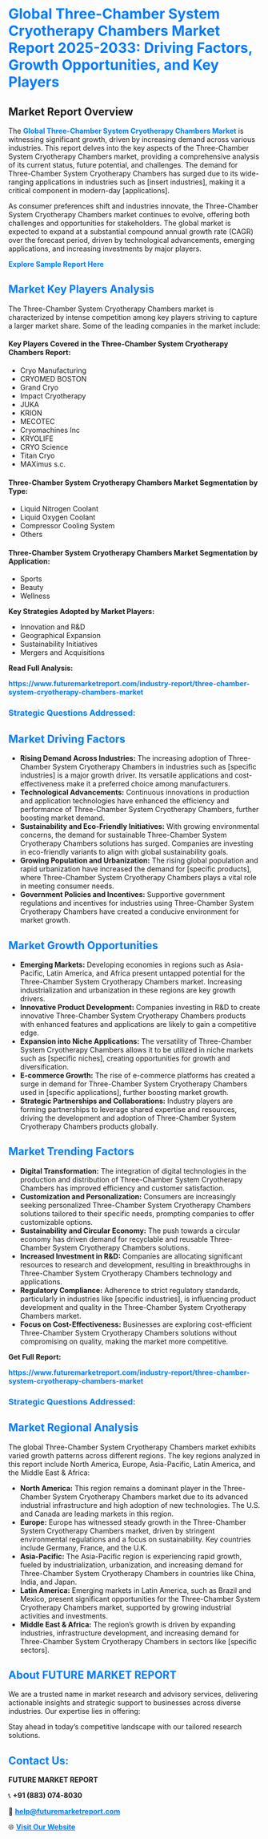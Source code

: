 <h1 style="color: #007BFF;">Global Three-Chamber System Cryotherapy Chambers Market Report 2025-2033: Driving Factors, Growth Opportunities, and Key Players</h1>

<section id="overview">
<h2>Market Report Overview</h2>
<p>The <a href="https://www.futuremarketreport.com/industry-report/three-chamber-system-cryotherapy-chambers-market" style="color: #007BFF; text-decoration: none;"><strong>Global Three-Chamber System Cryotherapy Chambers Market</strong></a> is witnessing significant growth, driven by increasing demand across various industries. This report delves into the key aspects of the Three-Chamber System Cryotherapy Chambers market, providing a comprehensive analysis of its current status, future potential, and challenges. The demand for Three-Chamber System Cryotherapy Chambers has surged due to its wide-ranging applications in industries such as [insert industries], making it a critical component in modern-day [applications].</p>
<p>As consumer preferences shift and industries innovate, the Three-Chamber System Cryotherapy Chambers market continues to evolve, offering both challenges and opportunities for stakeholders. The global market is expected to expand at a substantial compound annual growth rate (CAGR) over the forecast period, driven by technological advancements, emerging applications, and increasing investments by major players.</p>
</section>

<section id="overview">
<p><a href="https://www.futuremarketreport.com/request-sample/reportId=109651" style="color: #007BFF; text-decoration: none;"><strong>Explore Sample Report Here</strong></a></p>
</section>

<section id="key-players">
<h2 style="color: #007BFF;">Market Key Players Analysis</h2>
<p>The Three-Chamber System Cryotherapy Chambers market is characterized by intense competition among key players striving to capture a larger market share. Some of the leading companies in the market include:</p>
<h4>Key Players Covered in the Three-Chamber System Cryotherapy Chambers Report:</h4>
<ul><li>Cryo Manufacturing</li><li>CRYOMED BOSTON</li><li>Grand Cryo</li><li>Impact Cryotherapy</li><li>JUKA</li><li>KRION</li><li>MECOTEC</li><li>Cryomachines Inc</li><li>KRYOLIFE</li><li>CRYO Science</li><li>Titan Cryo</li><li>MAXimus s.c.</li></ul>
<h4>Three-Chamber System Cryotherapy Chambers Market Segmentation by Type:</h4>
<ul><li>Liquid Nitrogen Coolant</li><li>Liquid Oxygen Coolant</li><li>Compressor Cooling System</li><li>Others</li></ul>

<h4>Three-Chamber System Cryotherapy Chambers Market Segmentation by Application:</h4>
<ul><li>Sports</li><li>Beauty</li><li>Wellness</li></ul>
<p><strong>Key Strategies Adopted by Market Players:</strong></p>
<ul>
<li>Innovation and R&D</li>
<li>Geographical Expansion</li>
<li>Sustainability Initiatives</li>
<li>Mergers and Acquisitions</li>
</ul>
</section>

<section>
<p><strong>Read Full Analysis: </strong></p><a href="https://www.futuremarketreport.com/industry-report/three-chamber-system-cryotherapy-chambers-market" style="color: #007BFF; text-decoration: none;"><strong>https://www.futuremarketreport.com/industry-report/three-chamber-system-cryotherapy-chambers-market</strong></a>
<h3 style="color: #007BFF;">Strategic Questions Addressed:</h3>
</section>

<section id="driving-factors">
<h2 style="color: #007BFF;">Market Driving Factors</h2>
<ul>
<li><strong>Rising Demand Across Industries:</strong> The increasing adoption of Three-Chamber System Cryotherapy Chambers in industries such as [specific industries] is a major growth driver. Its versatile applications and cost-effectiveness make it a preferred choice among manufacturers.</li>
<li><strong>Technological Advancements:</strong> Continuous innovations in production and application technologies have enhanced the efficiency and performance of Three-Chamber System Cryotherapy Chambers, further boosting market demand.</li>
<li><strong>Sustainability and Eco-Friendly Initiatives:</strong> With growing environmental concerns, the demand for sustainable Three-Chamber System Cryotherapy Chambers solutions has surged. Companies are investing in eco-friendly variants to align with global sustainability goals.</li>
<li><strong>Growing Population and Urbanization:</strong> The rising global population and rapid urbanization have increased the demand for [specific products], where Three-Chamber System Cryotherapy Chambers plays a vital role in meeting consumer needs.</li>
<li><strong>Government Policies and Incentives:</strong> Supportive government regulations and incentives for industries using Three-Chamber System Cryotherapy Chambers have created a conducive environment for market growth.</li>
</ul>
</section>

<section id="growth-opportunities">
<h2 style="color: #007BFF;">Market Growth Opportunities</h2>
<ul>
<li><strong>Emerging Markets:</strong> Developing economies in regions such as Asia-Pacific, Latin America, and Africa present untapped potential for the Three-Chamber System Cryotherapy Chambers market. Increasing industrialization and urbanization in these regions are key growth drivers.</li>
<li><strong>Innovative Product Development:</strong> Companies investing in R&D to create innovative Three-Chamber System Cryotherapy Chambers products with enhanced features and applications are likely to gain a competitive edge.</li>
<li><strong>Expansion into Niche Applications:</strong> The versatility of Three-Chamber System Cryotherapy Chambers allows it to be utilized in niche markets such as [specific niches], creating opportunities for growth and diversification.</li>
<li><strong>E-commerce Growth:</strong> The rise of e-commerce platforms has created a surge in demand for Three-Chamber System Cryotherapy Chambers used in [specific applications], further boosting market growth.</li>
<li><strong>Strategic Partnerships and Collaborations:</strong> Industry players are forming partnerships to leverage shared expertise and resources, driving the development and adoption of Three-Chamber System Cryotherapy Chambers products globally.</li>
</ul>
</section>

<section id="trending-factors">
<h2 style="color: #007BFF;">Market Trending Factors</h2>
<ul>
<li><strong>Digital Transformation:</strong> The integration of digital technologies in the production and distribution of Three-Chamber System Cryotherapy Chambers has improved efficiency and customer satisfaction.</li>
<li><strong>Customization and Personalization:</strong> Consumers are increasingly seeking personalized Three-Chamber System Cryotherapy Chambers solutions tailored to their specific needs, prompting companies to offer customizable options.</li>
<li><strong>Sustainability and Circular Economy:</strong> The push towards a circular economy has driven demand for recyclable and reusable Three-Chamber System Cryotherapy Chambers solutions.</li>
<li><strong>Increased Investment in R&D:</strong> Companies are allocating significant resources to research and development, resulting in breakthroughs in Three-Chamber System Cryotherapy Chambers technology and applications.</li>
<li><strong>Regulatory Compliance:</strong> Adherence to strict regulatory standards, particularly in industries like [specific industries], is influencing product development and quality in the Three-Chamber System Cryotherapy Chambers market.</li>
<li><strong>Focus on Cost-Effectiveness:</strong> Businesses are exploring cost-efficient Three-Chamber System Cryotherapy Chambers solutions without compromising on quality, making the market more competitive.</li>
</ul>
</section>

<section>
<p><strong>Get Full Report: </strong></p><a href="https://www.futuremarketreport.com/industry-report/three-chamber-system-cryotherapy-chambers-market" style="color: #007BFF; text-decoration: none;"><strong>https://www.futuremarketreport.com/industry-report/three-chamber-system-cryotherapy-chambers-market</strong></a>
<h3 style="color: #007BFF;">Strategic Questions Addressed:</h3>
</section>


<section id="regional-analysis">
<h2 style="color: #007BFF;">Market Regional Analysis</h2>
<p>The global Three-Chamber System Cryotherapy Chambers market exhibits varied growth patterns across different regions. The key regions analyzed in this report include North America, Europe, Asia-Pacific, Latin America, and the Middle East & Africa:</p>
<ul>
<li><strong>North America:</strong> This region remains a dominant player in the Three-Chamber System Cryotherapy Chambers market due to its advanced industrial infrastructure and high adoption of new technologies. The U.S. and Canada are leading markets in this region.</li>
<li><strong>Europe:</strong> Europe has witnessed steady growth in the Three-Chamber System Cryotherapy Chambers market, driven by stringent environmental regulations and a focus on sustainability. Key countries include Germany, France, and the U.K.</li>
<li><strong>Asia-Pacific:</strong> The Asia-Pacific region is experiencing rapid growth, fueled by industrialization, urbanization, and increasing demand for Three-Chamber System Cryotherapy Chambers in countries like China, India, and Japan.</li>
<li><strong>Latin America:</strong> Emerging markets in Latin America, such as Brazil and Mexico, present significant opportunities for the Three-Chamber System Cryotherapy Chambers market, supported by growing industrial activities and investments.</li>
<li><strong>Middle East & Africa:</strong> The region’s growth is driven by expanding industries, infrastructure development, and increasing demand for Three-Chamber System Cryotherapy Chambers in sectors like [specific sectors].</li>
</ul>
</section>

<footer>
<h2 style="color: #007BFF;">About FUTURE MARKET REPORT</h2>
<p>We are a trusted name in market research and advisory services, delivering actionable insights and strategic support to businesses across diverse industries. Our expertise lies in offering:</p>

<p>Stay ahead in today’s competitive landscape with our tailored research solutions.</p>

<h2 style="color: #007BFF;">Contact Us:</h2>
<p><strong>FUTURE MARKET REPORT</strong></p>
<p>📞 <strong>+91 (883) 074-8030</strong></p>
<p>📧 <strong><a href="mailto:help@futuremarketreport.com" style="color: #007BFF;">help@futuremarketreport.com</a></strong></p>
<p>🌐 <strong><a href="https://www.futuremarketreport.com/" style="color: #007BFF;">Visit Our Website</a></strong></p>
</footer>